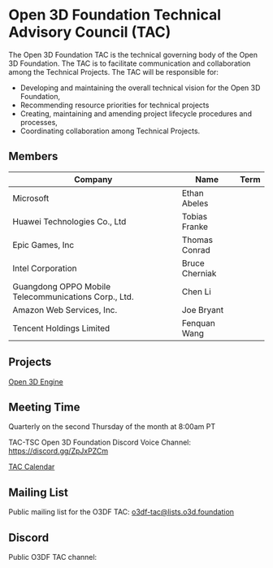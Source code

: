 # Open 3D Foundation Technical Advisory Council (TAC)

The Open 3D Foundation TAC is the technical governing body of the Open 3D Foundation. The TAC is to facilitate communication and collaboration among the Technical Projects. The TAC will be responsible for:

* Developing and maintaining the overall technical vision for the Open 3D Foundation,
* Recommending resource priorities for technical projects
* Creating, maintaining and amending project lifecycle procedures and processes,
* Coordinating collaboration among Technical Projects.

## Members

| Company | Name | Term |
| --- | --- | --- |
Microsoft | Ethan Abeles
Huawei Technologies Co., Ltd | Tobias Franke
Epic Games, Inc | Thomas Conrad
Intel Corporation | Bruce Cherniak | 
Guangdong OPPO Mobile Telecommunications Corp., Ltd. | Chen Li | 
Amazon Web Services, Inc. | Joe Bryant | 
Tencent Holdings Limited | Fenquan Wang | 

## Projects
[Open 3D Engine](https://www.o3de.org/)

## Meeting Time
Quarterly on the second Thursday of the month at 8:00am PT

TAC-TSC Open 3D Foundation Discord Voice Channel: https://discord.gg/ZpJxPZCm

[TAC Calendar](https://lists.o3d.foundation/g/o3df-tac/calendar)

## Mailing List
Public mailing list for the O3DF TAC: o3df-tac@lists.o3d.foundation

## Discord
Public O3DF TAC channel: 
